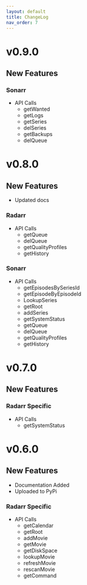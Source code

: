 ```yaml
---
layout: default
title: ChangeLog
nav_order: 7
---
```


# v0.9.0

## New Features

### Sonarr

- API Calls
  - getWanted
  - getLogs
  - getSeries
  - delSeries
  - getBackups
  - delQueue

# v0.8.0

## New Features

- Updated docs

### Radarr

- API Calls
  - getQueue
  - delQueue
  - getQualityProfiles
  - getHistory

### Sonarr

- API Calls
  - getEpisodesBySeriesId
  - getEpisodeByEpisodeId
  - LookupSeries
  - getRoot
  - addSeries
  - getSystemStatus
  - getQueue
  - delQueue
  - getQualityProfiles
  - getHistory

# v0.7.0

## New Features

### Radarr Specific

- API Calls
  - getSystemStatus

# v0.6.0

## New Features

- Documentation Added
- Uploaded to PyPi

### Radarr Specific

- API Calls
  - getCalendar
  - getRoot
  - addMovie
  - getMovie
  - getDiskSpace
  - lookupMovie
  - refreshMovie
  - rescanMovie
  - getCommand

